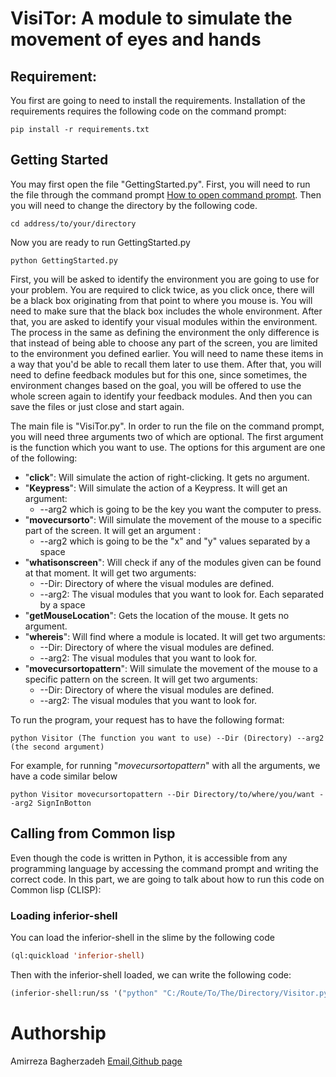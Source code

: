 # VisiTor: A module to simulate the movement of eyes and hands

## Requirement:

You first are going to need to install the requirements. Installation of the requirements requires the following code on the command prompt:

```
pip install -r requirements.txt
```

## Getting Started

You may first open the file "GettingStarted.py". First, you will need to run the file through the command prompt [How to open command prompt](https://www.howtogeek.com/235101/10-ways-to-open-the-command-prompt-in-windows-10/#:~:text=Press%20Windows%2BR%20to%20open,open%20an%20administrator%20Command%20Prompt.). Then you will need to change the directory by the following code.
```
cd address/to/your/directory
```
Now you are ready to run GettingStarted.py
```
python GettingStarted.py
```
First, you will be asked to identify the environment you are going to use for your problem. You are required to click twice, as you click once, there will be a black box originating from that point to where you mouse is. You will need to make sure that the black box includes the whole environment. After that, you are asked to identify your visual modules within the environment. The process in the same as defining the environment the only difference is that instead of being able to choose any part of the screen, you are limited to the environment you defined earlier. You will need to name these items in a way that you'd be able to recall them later to use them. After that, you will need to define feedback modules but for this one, since sometimes, the environment changes based on the goal, you will be offered to use the whole screen again to identify your feedback modules. And then you can save the files or just close and start again.



The main file is "VisiTor.py". In order to run the file on the command prompt, you will need three arguments two of which are optional. The first argument is the function which you want to use. The options for this argument are one of the following:

- "**click**": Will simulate the action of right-clicking. It gets no argument.
- "**Keypress**": Will simulate the action of a Keypress. It will get an argument: 
  - --arg2 which is going to be the key you want the computer to press.
- "**movecursorto**": Will simulate the movement of the mouse to a specific part of the screen. It will get an argument :
  -  --arg2 which is going to be the "x" and "y" values separated by a space
- "**whatisonscreen**": Will check if any of the modules given can be found at that moment. It will get two arguments: 
  - --Dir: Directory of where the visual modules are defined.
  - --arg2: The visual modules that you want to look for. Each separated by a space
- "**getMouseLocation**": Gets the location of the mouse. It gets no argument.
- "**whereis**": Will find where a module is located. It will get two arguments: 
  - --Dir: Directory of where the visual modules are defined.
  - --arg2: The visual modules that you want to look for.
- "**movecursortopattern**": Will simulate the movement of the mouse to a specific pattern on the screen. It will get two arguments: 
  - --Dir: Directory of where the visual modules are defined.
  - --arg2: The visual modules that you want to look for.

To run the program, your request has to have the following format:

```
python Visitor (The function you want to use) --Dir (Directory) --arg2 (the second argument)
```

For example, for running "*movecursortopattern*" with all the arguments, we have a code similar below

```
python Visitor movecursortopattern --Dir Directory/to/where/you/want --arg2 SignInBotton
```

## Calling from Common lisp

Even though the code is written in Python, it is accessible from any programming language by accessing the command prompt and writing the correct code. In this part, we are going to talk about how to run this code on Common lisp (CLISP):

### Loading inferior-shell

You can load the inferior-shell in the slime by the following code 

```commonlisp
(ql:quickload 'inferior-shell)
```

Then with the inferior-shell loaded, we can write the following code:

```commonlisp
(inferior-shell:run/ss '("python" "C:/Route/To/The/Directory/Visitor.py" "Function" "--Dir" "Directory" "--arg2" "arg2 values each inside a quotation" ))
```
# Authorship
Amirreza Bagherzadeh [Email](mailto:abb6024@psu.edu),<a href="https://github.com/ar-zadeh">Github page</a>
